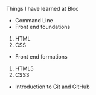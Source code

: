 Things I have learned at Bloc
* Command Line
* Front end foundations
 1. HTML
 1. CSS
* Front end formations
 1. HTML5
 1. CSS3
* Introduction to Git and GitHub
